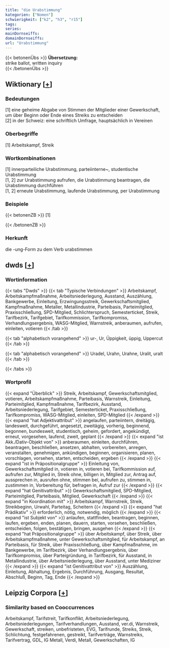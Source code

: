 ```yaml
---
title: "die Urabstimmung"
kategorien: ["Nomen"]
schwierigkeit: ["k2", "h3", "r15"]
tags:
series:
mainDornseiffs:
domainDornseiffs:
url: "Urabstimmung"
---
```


{{< betonenÜbs >}}
**Übersetzung:**  
strike ballot, written inquiry  
{{< /betonenÜbs >}}

## Wiktionary [[+](https://de.wiktionary.org/wiki/Urabstimmung)]

### Bedeutungen
[1] eine geheime Abgabe von Stimmen der Mitglieder einer Gewerkschaft, um über Beginn oder Ende eines Streiks zu entscheiden  
[2] in der Schweiz: eine schriftlich Umfrage, hauptsächlich in Vereinen  

### Oberbegriffe
[1] Arbeitskampf, Streik  

### Wortkombinationen
[1] innerparteiliche Urabstimmung, parteiinterne~, studentische Urabstimmung  
[1, 2] zur Urabstimmung aufrufen, die Urabstimmung beantragen, die Urabstimmung durchführen  
[1, 2] erneute Urabstimmung, laufende Urabstimmung, per Urabstimmung  

### Beispiele
{{< betonenZB >}}
[1]  

{{< /betonenZB >}}
### Herkunft
die -ung-Form zu dem Verb urabstimmen  



## dwds [[+](https://www.dwds.de/wb/Urabstimmung)]

### Wortinformation
{{< tabs "Dwds" >}}
{{< tab "Typische Verbindungen" >}}
Arbeitskampf, Arbeitskampfmaßnahme, Arbeitsniederlegung, Ausstand, Auszählung, Bankgewerbe, Einleitung, Erzwingungsstreik, Gewerkschaftsmitglied, Kampfmaßnahme, Metaller, Metallindustrie, Parteibasis, Parteimitglied, Praxisschließung, SPD-Mitglied, Schlichterspruch, Semesterticket, Streik, Tarifbezirk, Tarifgebiet, Tarifkommission, Tarifkompromiss, Verhandlungsergebnis, WASG-Mitglied, Warnstreik, anberaumen, aufrufen, einleiten, votieren
{{< /tab >}}

{{< tab "alphabetisch vorangehend" >}}
ur-, Ur, Üppigkeit, üppig, Uppercut
{{< /tab >}}

{{< tab "alphabetisch vorangehend" >}}
Uradel, Urahn, Urahne, Uralit, uralt
{{< /tab >}}

{{< /tabs >}}

### Wortprofil
{{< expand "Überblick" >}} Streik, Arbeitskampf, Gewerkschaftsmitglied, votieren, Arbeitskampfmaßnahme, Parteibasis, Warnstreik, Einleitung, Parteimitglied, Kampfmaßnahme, Tarifbezirk, Ausstand, Arbeitsniederlegung, Tarifgebiet, Semesterticket, Praxisschließung, Tarifkompromiss, WASG-Mitglied, einleiten, SPD-Mitglied {{< /expand >}}
{{< expand "hat Adjektivattribut" >}} angelaufen, parteiintern, dreitägig, landesweit, durchgeführt, angesetzt, zweitägig, vorherig, beginnend, begonnen, bundesweit, studentisch, geheim, gefordert, angekündigt, erneut, vorgesehen, laufend, zweit, geplant {{< /expand >}}
{{< expand "ist Akk./Dativ-Objekt von" >}} anberaumen, einleiten, durchführen, beantragen, beschließen, ansetzen, abhalten, vorbereiten, anregen, veranstalten, genehmigen, ankündigen, beginnen, organisieren, planen, vorschlagen, vorsehen, starten, entscheiden, ergeben {{< /expand >}}
{{< expand "ist in Präpositionalgruppe" >}} Einleitung von, Gewerkschaftsmitglied in, votieren in, votieren bei, Tarifkommission auf, aufrufen zur, Mitglied in, Streik ohne, billigen in, Mitglied zur, Antrag auf, aussprechen in, ausrufen ohne, stimmen bei, aufrufen zu, stimmen in, zustimmen in, Vorbereitung für, befragen in, Aufruf zur {{< /expand >}}
{{< expand "hat Genitivattribut" >}} Gewerkschaftsmitglied, SPD-Mitglied, Parteimitglied, Parteibasis, Mitglied, Gewerkschaft {{< /expand >}}
{{< expand "in Koordination mit" >}} Arbeitskampf, Warnstreik, Streik, Streikbeginn, Urwahl, Parteitag, Scheitern {{< /expand >}}
{{< expand "hat Prädikativ" >}} erforderlich, nötig, notwendig, möglich {{< /expand >}}
{{< expand "ist Subjekt von" >}} anlaufen, stattfinden, beantragen, beginnen, laufen, ergeben, enden, planen, dauern, starten, vorsehen, beschließen, entscheiden, folgen, bestätigen, bringen, ausgehen {{< /expand >}}
{{< expand "hat Präpositionalgruppe" >}} über Arbeitskampf, über Streik, über Arbeitskampfmaßnahme, unter Gewerkschaftsmitglied, für Arbeitskampf, an Parteibasis, für Streik, über Praxisschließung, über Kampfmaßnahme, im Bankgewerbe, im Tarifbezirk, über Verhandlungsergebnis, über Tarifkompromiss, über Parteigründung, in Tarifbezirk, für Ausstand, in Metallindustrie, über Arbeitsniederlegung, über Ausstand, unter Mediziner {{< /expand >}}
{{< expand "ist Genitivattribut von" >}} Auszählung, Einleitung, Abhaltung, Ergebnis, Durchführung, Ausgang, Resultat, Abschluß, Beginn, Tag, Ende {{< /expand >}}

## Leipzig Corpora [[+](https://corpora.uni-leipzig.de/en/res?word=Urabstimmung&corpusId=deu_newscrawl-public_2018)]


### Similarity based on Cooccurrences
Arbeitskampf, Tarifstreit, Tarifkonflikt, Arbeitsniederlegung, Arbeitsniederlegungen, Tarifverhandlungen, Ausstand, ver.di, Warnstreik, Gewerkschaft, streiken, unbefristeten, EVG, Tarifrunde, Streiks, Streik, Schlichtung, festgefahrenen, gestreikt, Tarifverträge, Warnstreiks, Tarifvertrag, GDL, IG Metall, Verdi, Metall, Gewerkschaften, IG

